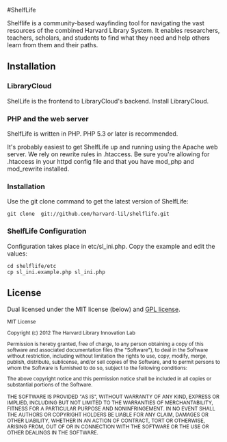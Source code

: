 #ShelfLife

Shelflife is a community-based wayfinding tool for navigating the vast resources of the combined Harvard Library System. It enables researchers, teachers, scholars, and students to find what they need and help others learn from them and their paths.

## Installation

### LibraryCloud

ShelLife is the frontend to LibraryCloud's backend. Install LibraryCloud.

### PHP and the web server

ShelfLife is written in PHP. PHP 5.3 or later is recommended.

It's probably easiest to get ShelfLife up and running using the Apache web server. We rely on rewrite rules in .htaccess. Be sure you're allowing for .htaccess in your httpd config file and that you have mod_php and mod_rewrite installed.

### Installation

Use the git clone command to get the latest version of ShelfLife:

    git clone  git://github.com/harvard-lil/shelflife.git

### ShelfLife Configuration

Configuration takes place in etc/sl_ini.php. Copy the example and edit the values:

    cd shelflife/etc
    cp sl_ini.example.php sl_ini.php

## License

Dual licensed under the MIT license (below) and [GPL license](http://www.gnu.org/licenses/gpl-3.0.html).

<small>
MIT License

Copyright (c) 2012 The Harvard Library Innovation Lab

Permission is hereby granted, free of charge, to any person obtaining a copy of this software and associated documentation files (the "Software"), to deal in the Software without restriction, including without limitation the rights to use, copy, modify, merge, publish, distribute, sublicense, and/or sell copies of the Software, and to permit persons to whom the Software is furnished to do so, subject to the following conditions:

The above copyright notice and this permission notice shall be included in all copies or substantial portions of the Software.

THE SOFTWARE IS PROVIDED "AS IS", WITHOUT WARRANTY OF ANY KIND, EXPRESS OR IMPLIED, INCLUDING BUT NOT LIMITED TO THE WARRANTIES OF MERCHANTABILITY, FITNESS FOR A PARTICULAR PURPOSE AND NONINFRINGEMENT. IN NO EVENT SHALL THE AUTHORS OR COPYRIGHT HOLDERS BE LIABLE FOR ANY CLAIM, DAMAGES OR OTHER LIABILITY, WHETHER IN AN ACTION OF CONTRACT, TORT OR OTHERWISE, ARISING FROM, OUT OF OR IN CONNECTION WITH THE SOFTWARE OR THE USE OR OTHER DEALINGS IN THE SOFTWARE.
</small>